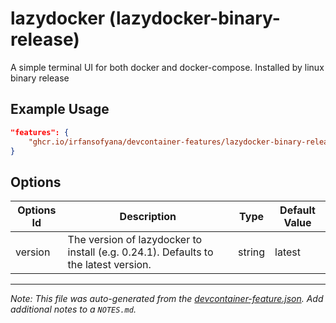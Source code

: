 
# lazydocker (lazydocker-binary-release)

A simple terminal UI for both docker and docker-compose. Installed by linux binary release

## Example Usage

```json
"features": {
    "ghcr.io/irfansofyana/devcontainer-features/lazydocker-binary-release:1": {}
}
```

## Options

| Options Id | Description | Type | Default Value |
|-----|-----|-----|-----|
| version | The version of lazydocker to install (e.g. 0.24.1). Defaults to the latest version. | string | latest |



---

_Note: This file was auto-generated from the [devcontainer-feature.json](https://github.com/irfansofyana/devcontainer-features/blob/main/src/lazydocker-binary-release/devcontainer-feature.json).  Add additional notes to a `NOTES.md`._

